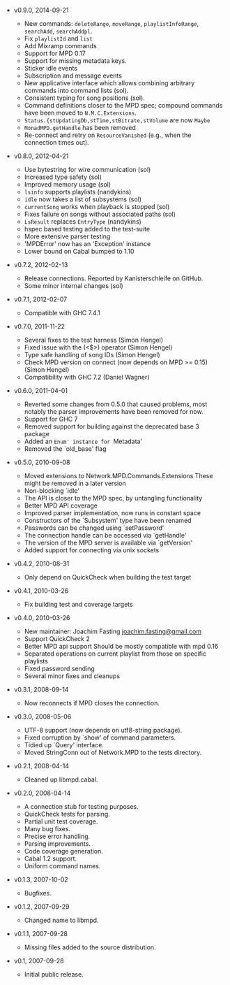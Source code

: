 * v0.9.0, 2014-09-21
    - New commands: `deleteRange`, `moveRange`, `playlistInfoRange`,
      `searchAdd`, `searchAddpl`.
    - Fix `playlistId` and `list`
    - Add Mixramp commands
    - Support for MPD 0.17
    - Support for missing metadata keys.
    - Sticker idle events
    - Subscription and message events
    - New applicative interface which allows combining arbitrary commands
      into command lists (sol).
    - Consistent typing for song positions (sol).
    - Command definitions closer to the MPD spec; compound commands
      have been moved to `N.M.C.Extensions`.
    - `Status.{stUpdatingDb,stTime,stBitrate,stVolume` are now `Maybe`
    - `MonadMPD.getHandle` has been removed
    - Re-connect and retry on `ResourceVanished` (e.g., when the
      connection times out).

* v0.8.0, 2012-04-21
    - Use bytestring for wire communication (sol)
    - Increased type safety (sol)
    - Improved memory usage (sol)
    - `lsinfo` supports playlists (nandykins)
    - `idle` now takes a list of subsystems (sol)
    - `currentSong` works when playback is stopped (sol)
    - Fixes failure on songs without associated paths (sol)
    - `LsResult` replaces `EntryType` (nandykins)
    - hspec based testing added to the test-suite
    - More extensive parser testing
    - 'MPDError' now has an 'Exception' instance
    - Lower bound on Cabal bumped to 1.10

* v0.7.2, 2012-02-13
    - Release connections. Reported by Kanisterschleife on GitHub.
    - Some minor internal changes (sol)

* v0.7.1, 2012-02-07
    - Compatible with GHC 7.4.1

* v0.7.0, 2011-11-22
    - Several fixes to the test harness (Simon Hengel)
    - Fixed issue with the (<$>) operator (Simon Hengel)
    - Type safe handling of song IDs (Simon Hengel)
    - Check MPD version on connect (now depends on MPD >= 0.15) (Simon Hengel)
    - Compatibility with GHC 7.2 (Daniel Wagner)

* v0.6.0, 2011-04-01
    - Reverted some changes from 0.5.0 that caused problems,
      most notably the parser improvements have been removed for now.
    - Support for GHC 7
    - Removed support for building against the deprecated base 3 package
    - Added an `Enum' instance for `Metadata'
    - Removed the `old_base' flag

* v0.5.0, 2010-09-08
	- Moved extensions to Network.MPD.Commands.Extensions
	These might be removed in a later version
	- Non-blocking `idle'
	- The API is closer to the MPD spec, by untangling functionality
	- Better MPD API coverage
	- Improved parser implementation, now runs in constant space
	- Constructors of the `Subsystem' type have been renamed
	- Passwords can be changed using `setPassword'
	- The connection handle can be accessed via `getHandle'
	- The version of the MPD server is available via `getVersion'
	- Added support for connecting via unix sockets

* v0.4.2, 2010-08-31
	- Only depend on QuickCheck when building the test target

* v0.4.1, 2010-03-26
	- Fix building test and coverage targets

* v0.4.0, 2010-03-26
	- New maintainer: Joachim Fasting <joachim.fasting@gmail.com>
	- Support QuickCheck 2
	- Better MPD api support
	Should be mostly compatible with mpd 0.16
	- Separated operations on current playlist from those on specific
	playlists
	- Fixed password sending
	- Several minor fixes and cleanups

* v0.3.1, 2008-09-14
	- Now reconnects if MPD closes the connection.

* v0.3.0, 2008-05-06
	- UTF-8 support (now depends on utf8-string package).
	- Fixed corruption by `show' of command parameters.
	- Tidied up `Query' interface.
	- Moved StringConn out of Network.MPD to the tests directory.

* v0.2.1, 2008-04-14
	- Cleaned up libmpd.cabal.

* v0.2.0, 2008-04-14
	- A connection stub for testing purposes.
	- QuickCheck tests for parsing.
	- Partial unit test coverage.
	- Many bug fixes.
	- Precise error handling.
	- Parsing improvements.
	- Code coverage generation.
	- Cabal 1.2 support.
	- Uniform command names.

* v0.1.3, 2007-10-02
	- Bugfixes.

* v0.1.2, 2007-09-29
	- Changed name to libmpd.

* v0.1.1, 2007-09-28
	- Missing files added to the source distribution.

* v0.1, 2007-09-28
	- Initial public release.
